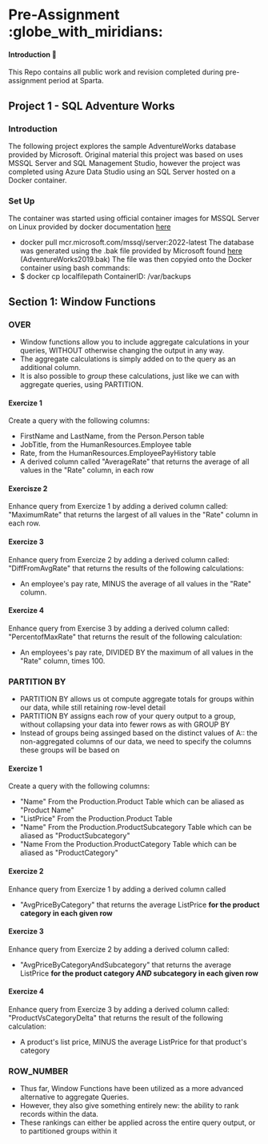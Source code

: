 # Pre-Assignment :globe_with_miridians:

#### Introduction :page_with_curl:

This Repo contains all public work and revision completed during pre-assignment period at Sparta.


## Project 1 - SQL Adventure Works

### Introduction

The following project explores the sample AdventureWorks database provided by Microsoft.
Original material this project was based on uses MSSQL Server and SQL Management Studio, however the project was completed using Azure Data Studio using an SQL Server hosted on a Docker container.

### Set Up

The container was started using official container images for MSSQL Server on Linux provided by docker documentation [here](https://hub.docker.com/_/microsoft-mssql-server)
* docker pull mcr.microsoft.com/mssql/server:2022-latest
The database was generated using the .bak file provided by Microsoft found [here](https://learn.microsoft.com/en-us/sql/samples/adventureworks-install-configure?view=sql-server-ver16&tabs=ssms) (AdventureWorks2019.bak)
The file was then copyied onto the Docker container using bash commands:
* $ docker cp localfilepath ContainerID: /var/backups 

## Section 1: Window Functions

### OVER

* Window functions allow you to include aggregate calculations in your queries, WITHOUT otherwise changing the output in any way.
* The aggregate calculations is simply added on to the query as an additional column.
* It is also possible to *group* these calculations, just like we can with aggregate queries, using PARTITION. 

#### Exercize 1
Create a query with the following columns:
* FirstName and LastName, from the Person.Person table
* JobTitle, from the HumanResources.Employee table
* Rate, from the HumanResources.EmployeePayHistory table
* A derived column called "AverageRate" that returns the average of all values in the "Rate" column, in each row

#### Exercisze 2
Enhance query from Exercize 1 by adding a derived column called:
"MaximumRate" that returns the largest of all values in the "Rate" column in each row.

#### Exercize 3
Enhance query from Exercize 2 by adding a derived column called:
"DiffFromAvgRate" that returns the results of the following calculations:
* An employee's pay rate, MINUS the average of all values in the "Rate" column.

#### Exercize 4 
Enhance query from Exercise 3 by adding a derived column called:
"PercentofMaxRate" that returns the result of the following calculation:
* An employees's pay rate, DIVIDED BY the maximum of all values in the "Rate" column, times 100.

### PARTITION BY

* PARTITION BY allows us ot compute aggregate totals for groups within our data, while still retaining row-level detail
* PARTITION BY assigns each row of your query output to a group, without collapsing your data into fewer rows as with GROUP BY
* Instead of groups being assinged based on the distinct values of A:: the non-aggregated columns of our data, we need to specify the columns these groups will be based on

#### Exercize 1 
Create a query with the following columns:
* "Name" From the Production.Product Table which can be aliased as "Product Name"
* "ListPrice" From the Production.Product Table
* "Name" From the Production.ProductSubcategory Table which can be aliased as "ProductSubcategory"
* "Name From the Production.ProductCategory Table which can be aliased as "ProductCategory"

#### Exercize 2
Enhance query from Exercize 1 by adding a derived column called 
* "AvgPriceByCategory" that returns the average ListPrice __for the product category in each given row__


#### Exercize 3
Enhance query from Exercize 2 by adding a derived column called:
* "AvgPriceByCategoryAndSubcategory" that returns the average ListPrice __for the product category ***AND*** subcategory in each given row__

#### Exercize 4
Enhance query from Exercize 3 by adding a derived column called:
"ProductVsCategoryDelta" that returns the result of the following calculation:
* A product's list price, MINUS the average ListPrice for that product's category

### ROW_NUMBER

* Thus far, Window Functions have been utilized as a more advanced alternative to aggregate Queries.
* However, they also give something entirely new: the ability to rank records within the data.
* These rankings can either be applied across the entire query output, or to partitioned groups within it


